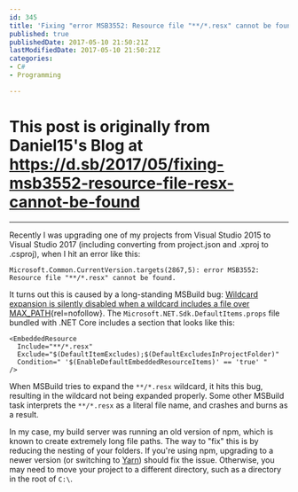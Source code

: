 ```yaml
---
id: 345
title: 'Fixing "error MSB3552: Resource file "**/*.resx" cannot be found"'
published: true
publishedDate: 2017-05-10 21:50:21Z
lastModifiedDate: 2017-05-10 21:50:21Z
categories:
- C#
- Programming

---
```


# This post is originally from Daniel15's Blog at https://d.sb/2017/05/fixing-msb3552-resource-file-resx-cannot-be-found

---

Recently I was upgrading one of my projects from Visual Studio 2015 to Visual Studio 2017 (including converting from project.json and .xproj to .csproj), when I hit an error like this:

```
Microsoft.Common.CurrentVersion.targets(2867,5): error MSB3552: Resource file "**/*.resx" cannot be found.
```

It turns out this is caused by a long-standing MSBuild bug: [Wildcard expansion is silently disabled when a wildcard includes a file over MAX_PATH](https://github.com/Microsoft/msbuild/issues/406){rel=nofollow}. The `Microsoft.NET.Sdk.DefaultItems.props` file bundled with .NET Core includes a section that looks like this:

```
<EmbeddedResource 
  Include="**/*.resx" 
  Exclude="$(DefaultItemExcludes);$(DefaultExcludesInProjectFolder)"
  Condition=" '$(EnableDefaultEmbeddedResourceItems)' == 'true' "
/>
```

When MSBuild tries to expand the `**/*.resx` wildcard, it hits this bug, resulting in the wildcard not being expanded properly. Some other MSBuild task interprets the `**/*.resx` as a literal file name, and crashes and burns as a result.

In my case, my build server was running an old version of npm, which is known to create extremely long file paths. The way to "fix" this is by reducing the nesting of your folders. If you're using npm,
 upgrading to a newer version (or switching to [Yarn](https://yarnpkg.com/)) should fix the issue. Otherwise, you may need to move your project to a different directory, such as a directory in the root of `C:\`.
